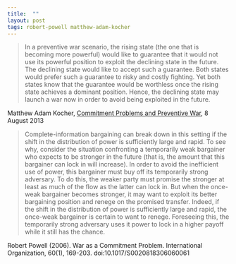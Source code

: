 ```yaml
---
title:  ""
layout: post
tags: robert-powell matthew-adam-kocher
---
```


> In a preventive war scenario, the rising state (the one that is becoming more powerful) would like to guarantee that it would not use its powerful position to exploit the declining state in the future. The declining state would like to accept such a guarantee. Both states would prefer such a guarantee to risky and costly fighting. Yet both states know that the guarantee would be worthless once the rising state achieves a dominant position. Hence, the declining state may launch a war now in order to avoid being exploited in the future.

Matthew Adam Kocher, [Commitment Problems and Preventive War](http://politicalviolenceataglance.org/2013/08/08/commitment-problems-and-preventive-war/), 8 August 2013


> Complete-information bargaining can break down in this setting if the shift in the distribution of power is sufficiently large and rapid. To see why, consider the situation confronting a temporarily weak bargainer who expects to be stronger in the future (that is, the amount that this bargainer can lock in will increase). In order to avoid the inefficient use of power, this bargainer must buy off its temporarily strong adversary. To do this, the weaker party must promise the stronger at least as much of the flow as the latter can lock in. But when the once-weak bargainer becomes stronger, it may want to exploit its better bargaining position and renege on the promised transfer. Indeed, if the shift in the distribution of power is sufficiently large and rapid, the once-weak bargainer is certain to want to renege. Foreseeing this, the temporarily strong adversary uses it power to lock in a higher payoff while it still has the chance.

Robert Powell (2006). War as a Commitment Problem. International Organization, 60(1), 169-203. doi:10.1017/S0020818306060061
